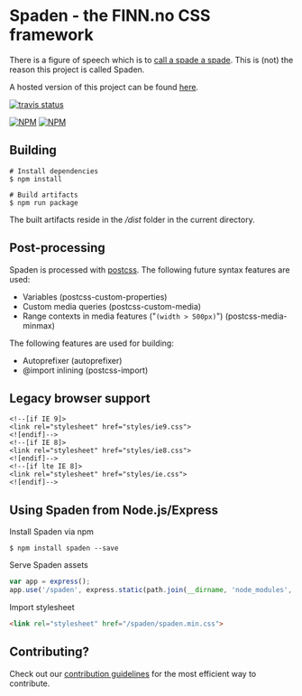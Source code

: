 # Spaden - the FINN.no CSS framework

There is a figure of speech which is to [call a spade a spade](https://en.wikipedia.org/wiki/Call_a_spade_a_spade). This is (not) the reason this project is called Spaden.

A hosted version of this project can be found [here](https://styleguide.finn.no/).

[![travis status](https://api.travis-ci.org/finn-no/spaden.png)](https://travis-ci.org/finn-no/spaden)

[![NPM](https://nodei.co/npm/spaden.png?stars&downloads)](https://nodei.co/npm/spaden/)
[![NPM](https://nodei.co/npm-dl/spaden.png)](https://nodei.co/npm/spaden/)

## Building

	# Install dependencies
	$ npm install

	# Build artifacts
	$ npm run package

The built artifacts reside in the _/dist_ folder in the current directory.

## Post-processing

Spaden is processed with [postcss](https://github.com/postcss/postcss). The following future syntax features are used:

* Variables (postcss-custom-properties)
* Custom media queries (postcss-custom-media)
* Range contexts in media features ("`(width > 500px)`") (postcss-media-minmax)

The following features are used for building:

* Autoprefixer (autoprefixer)
* @import inlining (postcss-import)

## Legacy browser support

	<!--[if IE 9]>
	<link rel="stylesheet" href="styles/ie9.css">
	<![endif]-->
	<!--[if IE 8]>
	<link rel="stylesheet" href="styles/ie8.css">
	<![endif]-->
	<!--[if lte IE 8]>
	<link rel="stylesheet" href="styles/ie.css">
	<![endif]-->

## Using Spaden from Node.js/Express

Install Spaden via npm

	$ npm install spaden --save

Serve Spaden assets

```javascript
var app = express();
app.use('/spaden', express.static(path.join(__dirname, 'node_modules', 'spaden', 'dist')));
```

Import stylesheet

```html
<link rel="stylesheet" href="/spaden/spaden.min.css">
```

## Contributing?

Check out our [contribution guidelines](contributing.md) for the most efficient way to contribute.
